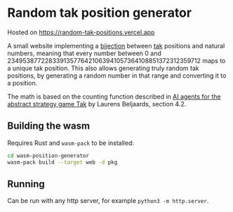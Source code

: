 # Random tak position generator

Hosted on https://random-tak-positions.vercel.app

A small website implementing a [bijection](https://en.wikipedia.org/wiki/Bijection) between [tak](https://en.wikipedia.org/wiki/Tak_(game)) positions and natural numbers, meaning that every number between 0 and 234953877228339135776421063941057364108851372312359712 maps to a unique tak position. This also allows generating truly random tak positions, by generating a random number in that range and converting it to a position.

The math is based on the counting function described in [AI agents for the abstract strategy game Tak](https://theses.liacs.nl/pdf/LaurensBeljaards2017Tak.pdf) by Laurens Beljaards, section 4.2.

## Building the wasm

Requires Rust and `wasm-pack` to be installed:

```bash
cd wasm-position-generator
wasm-pack build --target web -d pkg
```

## Running

Can be run with any http server, for example `python3 -m http.server`.